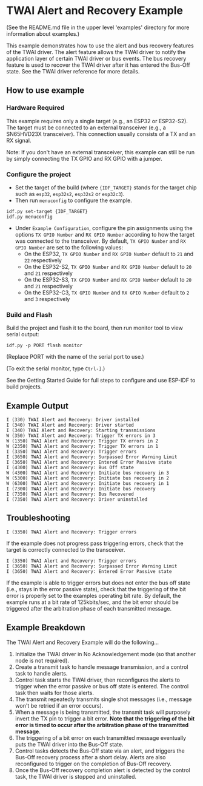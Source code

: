 # TWAI Alert and Recovery Example

(See the README.md file in the upper level 'examples' directory for more information about examples.)

This example demonstrates how to use the alert and bus recovery features of the TWAI driver. The alert feature allows the TWAI driver to notify the application layer of certain TWAI driver or bus events. The bus recovery feature is used to recover the TWAI driver after it has entered the Bus-Off state. See the TWAI driver reference for more details.

## How to use example

### Hardware Required

This example requires only a single target (e.g., an ESP32 or ESP32-S2). The target must be connected to an external transceiver (e.g., a SN65HVD23X transceiver). This connection usually consists of a TX and an RX signal.

Note: If you don't have an external transceiver, this example can still be run by simply connecting the TX GPIO and RX GPIO with a jumper.

### Configure the project

* Set the target of the build (where `{IDF_TARGET}` stands for the target chip such as `esp32`, `esp32s2`, `esp32s2` or `esp32c3`).
* Then run `menuconfig` to configure the example.

```
idf.py set-target {IDF_TARGET}
idf.py menuconfig
```

* Under `Example Configuration`, configure the pin assignments using the options `TX GPIO Number` and `RX GPIO Number` according to how the target was connected to the transceiver. By default, `TX GPIO Number` and `RX GPIO Number` are set to the following values:
    * On the ESP32, `TX GPIO Number` and `RX GPIO Number` default to `21` and `22` respectively
    * On the ESP32-S2, `TX GPIO Number` and `RX GPIO Number` default to `20` and `21` respectively
    * On the ESP32-S3, `TX GPIO Number` and `RX GPIO Number` default to `20` and `21` respectively
    * On the ESP32-C3, `TX GPIO Number` and `RX GPIO Number` default to `2` and `3` respectively

### Build and Flash

Build the project and flash it to the board, then run monitor tool to view serial output:

```
idf.py -p PORT flash monitor
```

(Replace PORT with the name of the serial port to use.)

(To exit the serial monitor, type ``Ctrl-]``.)

See the Getting Started Guide for full steps to configure and use ESP-IDF to build projects.

## Example Output

```
I (330) TWAI Alert and Recovery: Driver installed
I (340) TWAI Alert and Recovery: Driver started
I (340) TWAI Alert and Recovery: Starting transmissions
W (350) TWAI Alert and Recovery: Trigger TX errors in 3
W (1350) TWAI Alert and Recovery: Trigger TX errors in 2
W (2350) TWAI Alert and Recovery: Trigger TX errors in 1
I (3350) TWAI Alert and Recovery: Trigger errors
I (3650) TWAI Alert and Recovery: Surpassed Error Warning Limit
I (3650) TWAI Alert and Recovery: Entered Error Passive state
I (4300) TWAI Alert and Recovery: Bus Off state
W (4300) TWAI Alert and Recovery: Initiate bus recovery in 3
W (5300) TWAI Alert and Recovery: Initiate bus recovery in 2
W (6300) TWAI Alert and Recovery: Initiate bus recovery in 1
I (7300) TWAI Alert and Recovery: Initiate bus recovery
I (7350) TWAI Alert and Recovery: Bus Recovered
I (7350) TWAI Alert and Recovery: Driver uninstalled
```

## Troubleshooting

```
I (3350) TWAI Alert and Recovery: Trigger errors
```

If the example does not progress pass triggering errors, check that the target is correctly connected to the transceiver.

```
I (3350) TWAI Alert and Recovery: Trigger errors
I (3650) TWAI Alert and Recovery: Surpassed Error Warning Limit
I (3650) TWAI Alert and Recovery: Entered Error Passive state
```

If the example is able to trigger errors but does not enter the bus off state (i.e., stays in the error passive state), check that the triggering of the bit error is properly set to the examples operating bit rate. By default, the example runs at a bit rate of 125kbits/sec, and the bit error should be triggered after the arbitration phase of each transmitted message.

## Example Breakdown

The TWAI Alert and Recovery Example will do the following...

1. Initialize the TWAI driver in No Acknowledgement mode (so that another node is not required).
2. Create a transmit task to handle message transmission, and a control task to handle alerts.
3. Control task starts the TWAI driver, then reconfigures the alerts to trigger when the error passive or bus off state is entered. The control task then waits for those alerts.
4. The transmit repeatedly transmits single shot messages (i.e., message won't be retried if an error occurs).
5. When a message is being transmitted, the transmit task will purposely invert the TX pin to trigger a bit error. **Note that the triggering of the bit error is timed to occur after the arbitration phase of the transmitted message**.
6. The triggering of a bit error on each transmitted message eventually puts the TWAI driver into the Bus-Off state.
7. Control tasks detects the Bus-Off state via an alert, and triggers the Bus-Off recovery process after a short delay. Alerts are also reconfigured to trigger on the completion of Bus-Off recovery.
8. Once the Bus-Off recovery completion alert is detected by the control task, the TWAI driver is stopped and uninstalled.
